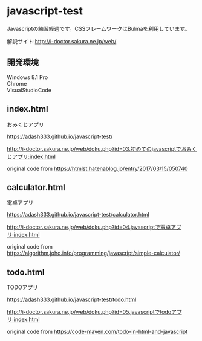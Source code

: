 # javascript-test

Javascriptの練習経過です。CSSフレームワークはBulmaを利用しています。

解説サイト:http://i-doctor.sakura.ne.jp/web/

## 開発環境

Windows 8.1 Pro  
Chrome  
VisualStudioCode

## index.html

おみくじアプリ

https://adash333.github.io/javascript-test/

http://i-doctor.sakura.ne.jp/web/doku.php?id=03.初めてのjavascriptでおみくじアプリ:index.html

original code from https://htmlst.hatenablog.jp/entry/2017/03/15/050740

## calculator.html

電卓アプリ

https://adash333.github.io/javascript-test/calculator.html

http://i-doctor.sakura.ne.jp/web/doku.php?id=04.javascriptで電卓アプリ:index.html

original code from https://algorithm.joho.info/programming/javascript/simple-calculator/

## todo.html

TODOアプリ

https://adash333.github.io/javascript-test/todo.html

http://i-doctor.sakura.ne.jp/web/doku.php?id=05.javascriptでtodoアプリ:index.html

original code from https://code-maven.com/todo-in-html-and-javascript
